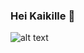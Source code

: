 ### Hei Kaikille 👋

![alt text](http://https://cdna.artstation.com/p/assets/images/images/037/226/282/large/aaron-lara-zot-lar-rr5.jpg?1619813561/to/img.png)

<!--
**Zot-Lar/Zot-Lar** is a ✨ _special_ ✨ repository because its `README.md` (this file) appears on your GitHub profile.

Here are some ideas to get you started:

- 🔭 I’m currently working on ...
- 🌱 I’m currently learning ...
- 👯 I’m looking to collaborate on ...
- 🤔 I’m looking for help with ...
- 💬 Ask me about ...
- 📫 How to reach me: ...
- 😄 Pronouns: ...
- ⚡ Fun fact: ...
-->
